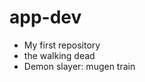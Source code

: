 # app-dev
- </h2>My first repository</h2>
- </h3>the walking dead</h3>
- </h3>Demon slayer: mugen train</h3>
